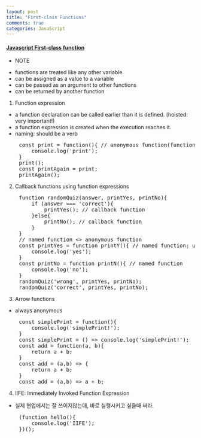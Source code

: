 ```yaml
---
layout: post
title: "First-class Functions"
comments: true
categories: JavaScript
---
```


#### <u><b> Javascript First-class function </b></u>

* NOTE
- functions are treated like any other variable
- can be assigned as a value to a variable
- can be passed as an argument to other functions
- can be returned by another function

1. Function expression
- a function declaration can be called earlier than it is defined. (hoisted: very important!)
- a function expression is created when the execution reaches it.
- naming: should be a verb
<pre>
    const print = function(){ // anonymous function(function without a name)
        console.log('print');
    }
    print();
    const printAgain = print;
    printAgain();
</pre>

2. Callback functions using function expressions
<pre>
    function randomQuiz(answer, printYes, printNo){
        if (answer === 'correct'){
            printYes(); // callback function
        }else{
            printNo(); // callback function
        }
    }
    // named function <> anonymous function
    const printYes = function printY(){ // named function: used for debugging
        console.log('yes');
    }
    const printNo = function printN(){ // named function
        console.log('no');
    }
    randomQuiz('wrong', printYes, printNo);
    randomQuiz('correct', printYes, printNo);
</pre>

3. Arrow functions 
- always anonymous
<pre>
    const simplePrint = function(){
        console.log('simplePrint!');
    }
    const simplePrint = () => console.log('simplePrint!');
    const add = function(a, b){
        return a + b;
    }
    const add = (a,b) => {
        return a + b;
    }
    const add = (a,b) => a + b;
</pre>

4. IIFE: Immediately Invoked Function Expression 
- 실제 현업에서는 잘 쓰이지않는데, 바로 실행시키고 싶을때 써라.
<pre>
    (function hello(){
        console.log('IIFE');
    })();
</pre>